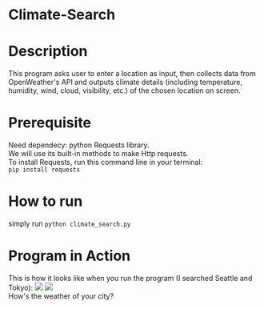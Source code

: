 # Climate-Search

# Description
This program asks user to enter a location as input, then collects data from OpenWeather's API and outputs climate details (including temperature, humidity, wind, cloud, visibility, etc.) of the chosen location on screen. 

# Prerequisite
Need dependecy: python Requests library. \
We will use its built-in methods to make Http requests.\
To install Requests, run this command line in your terminal: \
```pip install requests```

# How to run
simply run ```python climate_search.py```

# Program in Action
This is how it looks like when you run the program (I searched Seattle and Tokyo):
![](screenshots/Capture_Seattle.PNG)
![](screenshots/Capture_Tokyo.PNG)\
How's the weather of your city?
